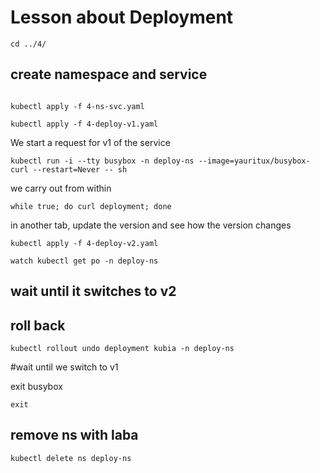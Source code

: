 # Lesson about Deployment

```
cd ../4/
```

## create namespace and service

```

kubectl apply -f 4-ns-svc.yaml

kubectl apply -f 4-deploy-v1.yaml
```
We start a request for v1 of the service

```
kubectl run -i --tty busybox -n deploy-ns --image=yauritux/busybox-curl --restart=Never -- sh
```
we carry out from within
```
while true; do curl deployment; done
```
in another tab, update the version and see how the version changes
```
kubectl apply -f 4-deploy-v2.yaml

watch kubectl get po -n deploy-ns
```
## wait until it switches to v2

## roll back
```
kubectl rollout undo deployment kubia -n deploy-ns
```

#wait until we switch to v1

exit busybox
```
exit
```

## remove ns with laba

```
kubectl delete ns deploy-ns
```